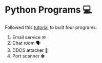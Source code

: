 # Python Programs 💻
Followed this [tutorial](https://www.youtube.com/watch?v=FGdiSJakIS4) to built four programs. 
1. Email service    ✉ 
2. Chat room 🗣  
3. DDOS attacker 🚫  
4. Port scanner ⛔  
